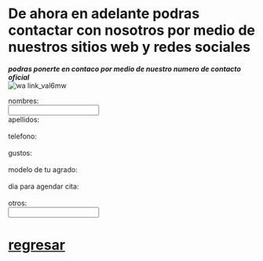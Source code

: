    
   # De ahora en adelante podras contactar con nosotros por medio de nuestros sitios web y redes sociales   

***podras ponerte en contaco por medio de nuestro numero de contacto oficial***   
![wa link_val6mw](https://user-images.githubusercontent.com/99847355/158484567-17232bd0-7f31-4f21-94d9-e9925dc05545.png)   

<form>
 <label for="name">nombres:</label><br>
 <input type="text" id="name" name="name" valve= "tus nombres"><br>
 <label for="lname">apellidos:</label><br>
 <imput type="text" id="lname" name="lname" valve= "apellidos"><br>
 <label for="telefono">telefono:</label><br>
 <imput type="text" id="telefono" telefono="telefono" valve= "telefono"><br>
 <label for="gustos">gustos:</label><br>
 <imput type="text" id="gustos" gustos="gustos" valve= "gustos"><br>
 <label for="modelo de tu agrado">modelo de tu agrado:</label><br>
 <imput tipe="text" id="modelo de tu agrado" modelo de tu agrado="modelo de tu agrado" valve= "modelo de tu agrado"><br>
 <label for="dia para agendar cita">dia para agendar cita:</label><br>
 <imput tipe="text" id="dia para agendar cita" dia para agendar cita="dia para agendar cita" valve= "dia para agendar cita"><br>
    <label for="otros">otros:</label><br>
 <input type="text" id="otros" otros="otros" valve= "otros"><br>
    </form>   
    
   
 # [regresar](./index.md)
